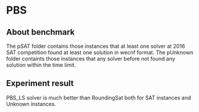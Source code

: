 # PBS

## About benchmark
The pSAT folder contains those instances that at least one solver at 2016 SAT competition found at least one solution in wecnf format.
The pUnknown folder containts those instances that any solver before not found any solution within the time limit.

## Experiment result
PBS_LS solver is much better than RoundingSat both for SAT instances and Unknown instances.

